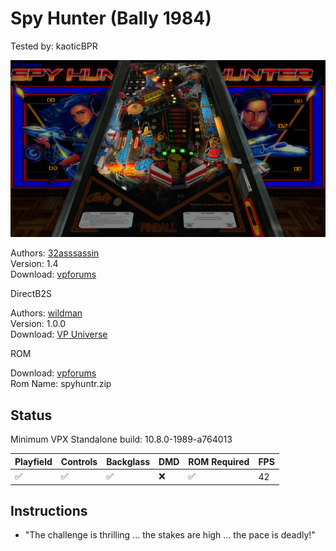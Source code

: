 # Spy Hunter (Bally 1984)
Tested by: kaoticBPR

![Table Preview](../../images/vpx-spy-hunter-bally-1984-preview.jpg)

Authors: [32asssassin](https://www.vpforums.org/index.php?showuser=77712)  
Version: 1.4  
Download: [vpforums](https://www.vpforums.org/index.php?app=downloads&showfile=11624)

DirectB2S

Authors: [wildman](https://vpuniverse.com/profile/5-wildman/)  
Version: 1.0.0  
Download: [VP Universe](https://vpuniverse.com/files/file/5918-spy-hunter-bally-1984/)

ROM

Download: [vpforums](https://www.vpforums.org/index.php?app=downloads&showfile=131)  
Rom Name: spyhuntr.zip

## Status 

Minimum VPX Standalone build: 10.8.0-1989-a764013

| Playfield | Controls | Backglass | DMD | ROM Required | FPS | 
|-----------|----------|-----------|-----|--------------|-----|
| :white_check_mark: | :white_check_mark: | :white_check_mark: | :x: | :white_check_mark: | 42 |

## Instructions

- "The challenge is thrilling ... the stakes are high ... the pace is deadly!"
